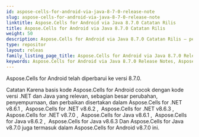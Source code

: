 ```yaml
---
id: aspose-cells-for-android-via-java-8-7-0-release-note
slug: aspose-cells-for-android-via-java-8-7-0-release-note
linktitle: Aspose.Cells for Android via Java 8.7.0 Catatan Rilis
title: Aspose.Cells for Android via Java 8.7.0 Catatan Rilis
weight: 50
description: Aspose.Cells for Android via Java 8.7.0 Catatan Rilis – penyempurnaan terkini, fitur baru, dan perbaikan
type: repositor
layout: releas
family_listing_page_title: Aspose.Cells for Android via Java 8.7.0 Release Note
keywords: Aspose.Cells for Android via Java 8.7.0 Release Notes, Aspose.Cells for Android via Java 8.7.0 updates and fixe
---
```

Aspose.Cells for Android telah diperbarui ke versi 8.7.0.

Catatan
Karena basis kode Aspose.Cells for Android cocok dengan kode versi .NET dan Java yang relevan, sebagian besar perubahan, penyempurnaan, dan perbaikan disertakan dalam
Aspose.Cells for .NET v8.6.1
, 
Aspose.Cells for .NET v8.6.2
, 
Aspose.Cells for .NET v8.6.3
, 
Aspose.Cells for .NET v8.7.0
, 
Aspose.Cells for Java v8.6.1
, 
Aspose.Cells for Java v8.6.2
, 
Aspose.Cells for Java v8.6.3
Dan
Aspose.Cells for Java v8.7.0
juga termasuk dalam Aspose.Cells for Android v8.7.0 ini.
